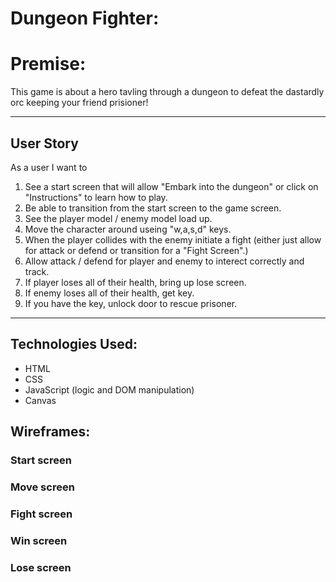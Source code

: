 # Dungeon Fighter:

# Premise:

This game is about a hero tavling through a dungeon to defeat the dastardly orc keeping your friend prisioner! 

<!-- add reference links here to all sections-->
---
## User Story  
As a user I want to
1. See a start screen that will allow "Embark into the dungeon" or click on "Instructions" to learn how to play.
2. Be able to transition from the start screen to the game screen.
3. See the player model / enemy model load up.
4. Move the character around useing "w,a,s,d" keys.
5. When the player collides with the enemy initiate a fight (either just allow for attack or defend or transition for a "Fight Screen".)
6. Allow attack / defend for player and enemy to interect correctly and track.
7. If player loses all of their health, bring up lose screen.
8. If enemy loses all of their health, get key.
9. If you have the key, unlock door to rescue prisoner.
---
## Technologies Used:
* HTML
* CSS
* JavaScript (logic and DOM manipulation)
* Canvas

## Wireframes:

### Start screen

### Move screen

### Fight screen

### Win screen

### Lose screen

